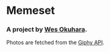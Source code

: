 # Memeset

### A project by [Wes Okuhara](https://wesokuhara.github.io).

Photos are fetched from the [Giphy API](https://github.com/Giphy/GiphyAPI).
